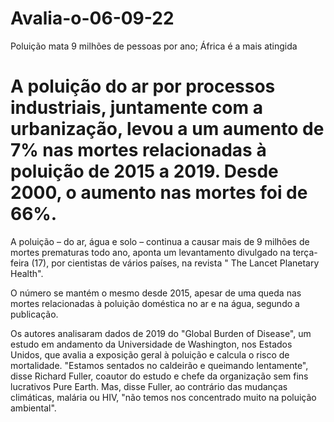 # Avalia-o-06-09-22 
Poluição mata 9 milhões de pessoas por ano; África é a mais atingida
<strong><h1>A poluição do ar por processos industriais, juntamente com a urbanização, levou a um aumento de 7% nas mortes relacionadas à poluição de 2015 a 2019. Desde 2000, o aumento nas mortes foi de 66%.</h1></strong>


A poluição – do ar, água e solo – continua a causar mais de 9 milhões de mortes prematuras todo ano, aponta um levantamento divulgado na terça-feira (17), por cientistas de vários países, na revista " The Lancet Planetary Health".

O número se mantém o mesmo desde 2015, apesar de uma queda nas mortes relacionadas à poluição doméstica no ar e na água, segundo a publicação.

Os autores analisaram dados de 2019 do "Global Burden of Disease", um estudo em andamento da Universidade de Washington, nos Estados Unidos, que avalia a exposição geral à poluição e calcula o risco de mortalidade.
"Estamos sentados no caldeirão e queimando lentamente", disse Richard Fuller, coautor do estudo e chefe da organização sem fins lucrativos Pure Earth. Mas, disse Fuller, ao contrário das mudanças climáticas, malária ou HIV, "não temos nos concentrado muito na poluição ambiental".